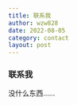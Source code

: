 ```yaml
---
title: 联系我
author: wzw828
date: 2022-08-05
category: contact
layout: post
---
```


### 联系我

没什么东西……
